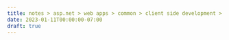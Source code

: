 ```yaml
---
title: notes > asp.net > web apps > common > client side development > single page apps
date: 2023-01-11T00:00:00-07:00
draft: true
---
```

